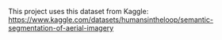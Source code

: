 This project uses this dataset from Kaggle:
https://www.kaggle.com/datasets/humansintheloop/semantic-segmentation-of-aerial-imagery
